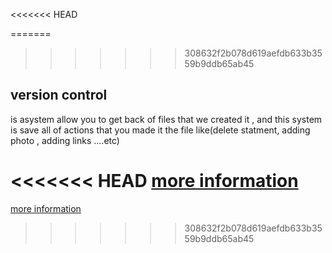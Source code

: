 <<<<<<< HEAD


=======
>>>>>>> 308632f2b078d619aefdb633b3559b9ddb65ab45
## version control

is asystem allow you to get back of files
that we created it , and this system is save all of 
actions that you made it the file like(delete statment,
adding photo , adding links ....etc)

<<<<<<< HEAD
[more information](https://blog.udemy.com/git-tutorial-a-comprehensive-guide/)
=======
[more information](https://blog.udemy.com/git-tutorial-a-comprehensive-guide/)
>>>>>>> 308632f2b078d619aefdb633b3559b9ddb65ab45
